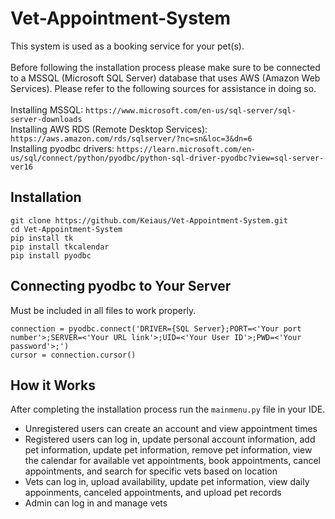 # Vet-Appointment-System
This system is used as a booking service for your pet(s).<br><br>
Before following the installation process please make sure to be connected to a MSSQL (Microsoft SQL Server) database that uses AWS (Amazon Web Services). Please refer to the following sources for assistance in doing so. <br><br> Installing MSSQL: `https://www.microsoft.com/en-us/sql-server/sql-server-downloads` <br> Installing AWS RDS (Remote Desktop Services): `https://aws.amazon.com/rds/sqlserver/?nc=sn&loc=3&dn=6` <br> Installing pyodbc drivers: `https://learn.microsoft.com/en-us/sql/connect/python/pyodbc/python-sql-driver-pyodbc?view=sql-server-ver16`

Installation
---
```
git clone https://github.com/Keiaus/Vet-Appointment-System.git
cd Vet-Appointment-System
pip install tk
pip install tkcalendar
pip install pyodbc
```

Connecting pyodbc to Your Server
---
Must be included in all files to work properly.

```
connection = pyodbc.connect('DRIVER={SQL Server};PORT=<'Your port number'>;SERVER=<'Your URL link'>;UID=<'Your User ID'>;PWD=<'Your password'>;')
cursor = connection.cursor()
```

How it Works
--- 
After completing the installation process run the `mainmenu.py` file in your IDE.

- Unregistered users can create an account and view appointment times 
- Registered users can log in, update personal account information, add pet information, update pet information, remove pet information, view the calendar for available vet appointments, book appointments, cancel appointments, and search for specific vets based on location
- Vets can log in, upload availability, update pet information, view daily appoinments, canceled appointments, and upload pet records
- Admin can log in and manage vets